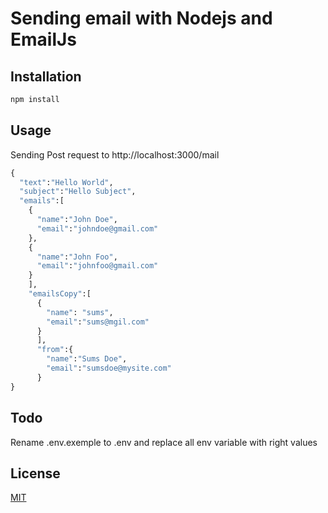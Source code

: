 # Sending email with Nodejs and EmailJs



## Installation


```bash
npm install
```

## Usage
Sending Post request to http://localhost:3000/mail

```python
{
  "text":"Hello World",
  "subject":"Hello Subject",
  "emails":[
    {
      "name":"John Doe",
      "email":"johndoe@gmail.com"
    },
    {
      "name":"John Foo",
      "email":"johnfoo@gmail.com"
    }
    ],
    "emailsCopy":[
      {
        "name": "sums",
        "email":"sums@mgil.com"
      }
      ],
      "from":{
        "name":"Sums Doe",
        "email":"sumsdoe@mysite.com"
      }
}
```

## Todo

Rename .env.exemple to .env and
replace all env variable with right values

## License

[MIT](https://choosealicense.com/licenses/mit/)